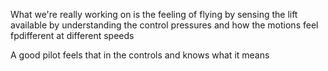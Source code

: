 What we're really working on is the feeling of flying by sensing the lift available by understanding the control pressures and how the motions feel fpdifferent at different speeds 

A good pilot feels that in the controls and knows what it means 